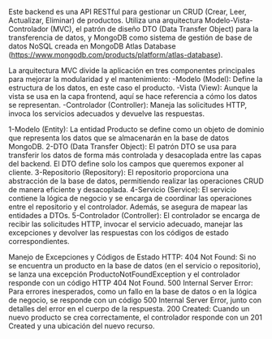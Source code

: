 Este backend es una API RESTful para gestionar un CRUD (Crear, Leer, Actualizar, Eliminar) de productos. Utiliza una arquitectura Modelo-Vista-Controlador (MVC), el patrón de diseño DTO (Data Transfer Object) para la transferencia de datos, y MongoDB como sistema de gestión de base de datos NoSQL creada en MongoDB Atlas Database (https://www.mongodb.com/products/platform/atlas-database).

La arquitectura MVC divide la aplicación en tres componentes principales para mejorar la modularidad y el mantenimiento:
  -Modelo (Model): Define la estructura de los datos, en este caso el producto.
  -Vista (View): Aunque la vista se usa en la capa frontend, aquí se hace referencia a cómo los datos se representan.
  -Controlador (Controller): Maneja las solicitudes HTTP, invoca los servicios adecuados y devuelve las respuestas.
  
 1-Modelo (Entity): La entidad Producto se define como un objeto de dominio que representa los datos que se almacenarán en la base de datos MongoDB.
 2-DTO (Data Transfer Object): El patrón DTO se usa para transferir los datos de forma más controlada y desacoplada entre las capas del backend. El DTO define solo los campos que queremos     exponer al cliente.
 3-Repositorio (Repository): El repositorio proporciona una abstracción de la base de datos, permitiendo realizar las operaciones CRUD de manera eficiente y desacoplada.
 4-Servicio (Service): El servicio contiene la lógica de negocio y se encarga de coordinar las operaciones entre el repositorio y el controlador. Además, se asegura de mapear las entidades    a DTOs.
 5-Controlador (Controller): El controlador se encarga de recibir las solicitudes HTTP, invocar el servicio adecuado, manejar las excepciones y devolver las respuestas con los códigos de     estado correspondientes.

 Manejo de Excepciones y Códigos de Estado HTTP:
 404 Not Found: Si no se encuentra un producto en la base de datos (en el servicio o repositorio), se lanza una excepción ProductoNotFoundException y el controlador responde con un código 
 HTTP 404 Not Found.
 500 Internal Server Error: Para errores inesperados, como un fallo en la base de datos o en la lógica de negocio, se responde con un código 500 Internal Server Error, junto con detalles 
 del error en el cuerpo de la respuesta.
 200 Created: Cuando un nuevo producto se crea correctamente, el controlador responde con un 201 Created y una ubicación del nuevo recurso.
 
